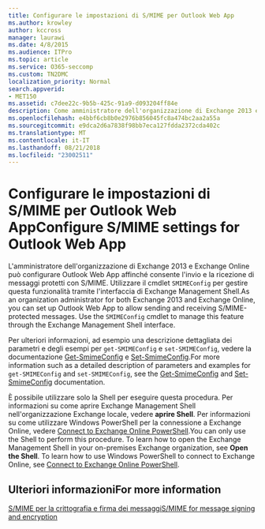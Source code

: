```yaml
---
title: Configurare le impostazioni di S/MIME per Outlook Web App
ms.author: krowley
author: kccross
manager: laurawi
ms.date: 4/8/2015
ms.audience: ITPro
ms.topic: article
ms.service: O365-seccomp
ms.custom: TN2DMC
localization_priority: Normal
search.appverid:
- MET150
ms.assetid: c7dee22c-9b5b-425c-91a9-d093204ff84e
description: Come amministratore dell'organizzazione di Exchange 2013 ed Exchange Online, è possibile impostare di Outlook Web App per consentire l'invio e ricezione di messaggi S/MIME-protetti. Utilizzare il cmdlet SMIMEConfig per gestire questa funzionalità tramite l'interfaccia di Exchange Management Shell.
ms.openlocfilehash: e4bbf6cb8b0e2976b856045fc8a474bc2aa2a55a
ms.sourcegitcommit: e9dca2d6a7838f98bb7eca127fdda2372cda402c
ms.translationtype: MT
ms.contentlocale: it-IT
ms.lasthandoff: 08/21/2018
ms.locfileid: "23002511"
---
```

# <a name="configure-smime-settings-for-outlook-web-app"></a><span data-ttu-id="1a39a-104">Configurare le impostazioni di S/MIME per Outlook Web App</span><span class="sxs-lookup"><span data-stu-id="1a39a-104">Configure S/MIME settings for Outlook Web App</span></span>

<span data-ttu-id="1a39a-p102">L'amministratore dell'organizzazione di Exchange 2013 e Exchange Online può configurare Outlook Web App affinché consente l'invio e la ricezione di messaggi protetti con S/MIME. Utilizzare il cmdlet  `SMIMEConfig` per gestire questa funzionalità tramite l'interfaccia di Exchange Management Shell.</span><span class="sxs-lookup"><span data-stu-id="1a39a-p102">As an organization administrator for both Exchange 2013 and Exchange Online, you can set up Outlook Web App to allow sending and receiving S/MIME-protected messages. Use the  `SMIMEConfig` cmdlet to manage this feature through the Exchange Management Shell interface.</span></span> 
  
<span data-ttu-id="1a39a-107">Per ulteriori informazioni, ad esempio una descrizione dettagliata dei parametri e degli esempi per  `get-SMIMEConfig` e  `set-SMIMEConfig`, vedere la documentazione [Get-SmimeConfig](http://technet.microsoft.com/library/4b29fa89-0840-4fe9-8885-019fcef2e02b.aspx) e [Set-SmimeConfig](http://technet.microsoft.com/library/de357ce0-8143-4c36-8032-026292fc63f0.aspx).</span><span class="sxs-lookup"><span data-stu-id="1a39a-107">For more information such as a detailed description of parameters and examples for  `get-SMIMEConfig` and  `set-SMIMEConfig`, see the [Get-SmimeConfig](http://technet.microsoft.com/library/4b29fa89-0840-4fe9-8885-019fcef2e02b.aspx) and [Set-SmimeConfig](http://technet.microsoft.com/library/de357ce0-8143-4c36-8032-026292fc63f0.aspx) documentation.</span></span> 
  
<span data-ttu-id="1a39a-p103">È possibile utilizzare solo la Shell per eseguire questa procedura. Per informazioni su come aprire Exchange Management Shell nell'organizzazione Exchange locale, vedere **aprire Shell**. Per informazioni su come utilizzare Windows PowerShell per la connessione a Exchange Online, vedere [Connect to Exchange Online PowerShell](https://go.microsoft.com/fwlink/p/?linkid=396554).</span><span class="sxs-lookup"><span data-stu-id="1a39a-p103">You can only use the Shell to perform this procedure. To learn how to open the Exchange Management Shell in your on-premises Exchange organization, see **Open the Shell**. To learn how to use Windows PowerShell to connect to Exchange Online, see [Connect to Exchange Online PowerShell](https://go.microsoft.com/fwlink/p/?linkid=396554).</span></span>
  
## <a name="for-more-information"></a><span data-ttu-id="1a39a-111">Ulteriori informazioni</span><span class="sxs-lookup"><span data-stu-id="1a39a-111">For more information</span></span>

[<span data-ttu-id="1a39a-112">S/MIME per la crittografia e firma dei messaggi</span><span class="sxs-lookup"><span data-stu-id="1a39a-112">S/MIME for message signing and encryption</span></span>](s-mime-for-message-signing-and-encryption.md)
  

